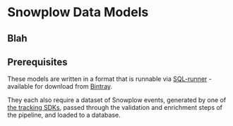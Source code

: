 # Snowplow Data Models

## Blah

## Prerequisites

These models are written in a format that is runnable via [SQL-runner](https://github.com/snowplow/sql-runner) - available for download from [Bintray](https://dl.bintray.com/snowplow/snowplow-generic/).

They each also require a dataset of Snowplow events, generated by one of [the tracking SDKs](https://docs.snowplowanalytics.com/docs/collecting-data/collecting-from-own-applications/), passed through the validation and enrichment steps of the pipeline, and loaded to a database.
